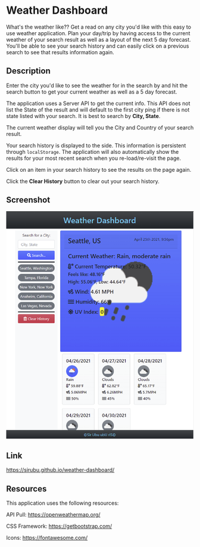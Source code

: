 # Weather Dashboard
What's the weather like?? Get a read on any city you'd like with this easy to use weather application. Plan your day/trip by having access to the current weather of your search result as well as a layout of the next 5 day forecast. You'll be able to see your search history and can easily click on a previous search to see that results information again.

## Description
Enter the city you'd like to see the weather for in the search by and hit the search button to get your current weather as well as a 5 day forecast.


The application uses a Server API to get the current info. This API does not list the State of the result and will default to the first city ping if there is not state listed with your search. It is best to search by **City, State**. 


The current weather display will tell you the City and Country of your search result. 


Your search history is displayed to the side. This information is persistent through `localStorage`. The application will also automatically show the results for your most recent search when you re-load/re-visit the page.


Click on an item in your search history to see the results on the page again.


Click the **Clear History** button to clear out your search history. 


## Screenshot
![Landing Page Screenshot](./assets/images/snapshot.PNG)


## Link
https://sirubu.github.io/weather-dashboard/


## Resources
This application uses the following resources:


API Pull: https://openweathermap.org/


CSS Framework: https://getbootstrap.com/


Icons: https://fontawesome.com/